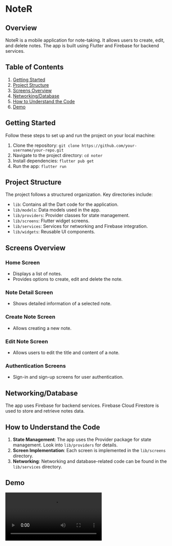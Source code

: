 # NoteR

## Overview
NoteR is a mobile application for note-taking. It allows users to create, edit, and delete notes. The app is built using Flutter and Firebase for backend services.

## Table of Contents
1. [Getting Started](#getting-started)
2. [Project Structure](#project-structure)
3. [Screens Overview](#screens-overview)
4. [Networking/Database](#networking-database)
5. [How to Understand the Code](#how-to-understand-the-code)
5. [Demo](#demo)

## Getting Started
Follow these steps to set up and run the project on your local machine:

1. Clone the repository: `git clone https://github.com/your-username/your-repo.git`
2. Navigate to the project directory: `cd noter`
3. Install dependencies: `flutter pub get`
4. Run the app: `flutter run`

## Project Structure
The project follows a structured organization. Key directories include:
- `lib`: Contains all the Dart code for the application.
- `lib/models`: Data models used in the app.
- `lib/providers`: Provider classes for state management.
- `lib/screens`: Flutter widget screens.
- `lib/services`: Services for networking and Firebase integration.
- `lib/widgets`: Reusable UI components.

## Screens Overview
### Home Screen
- Displays a list of notes.
- Provides options to create, edit and delete the note.

### Note Detail Screen
- Shows detailed information of a selected note.

### Create Note Screen
- Allows creating a new note.

### Edit Note Screen
- Allows users to edit the title and content of a note.

### Authentication Screens
- Sign-in and sign-up screens for user authentication.

## Networking/Database
The app uses Firebase for backend services. Firebase Cloud Firestore is used to store and retrieve notes data.

## How to Understand the Code
1. **State Management**: The app uses the Provider package for state management. Look into `lib/providers` for details.
2. **Screen Implementation**: Each screen is implemented in the `lib/screens` directory.
3. **Networking**: Networking and database-related code can be found in the `lib/services` directory.

## Demo
<video src="bandicam%202024-02-01%2021-16-26-970.mp4" controls title="Title"></video>